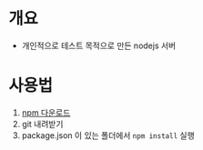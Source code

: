 # 개요

- 개인적으로 테스트 목적으로 만든 nodejs 서버

# 사용법

1. [npm 다운로드](https://nodejs.org/en/)
2. git 내려받기
3. package.json 이 있는 폴더에서 `npm install` 실행
